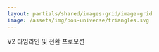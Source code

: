 ```yaml
---
layout: partials/shared/images-grid/image-grid
image: /assets/img/pos-universe/triangles.svg
---
```


V2 타임라인 및 전환 프로모션

